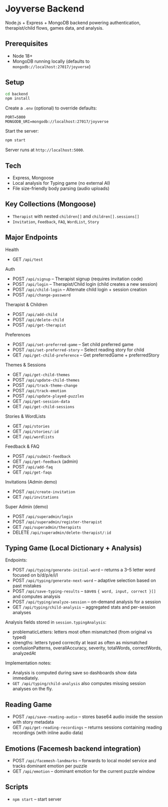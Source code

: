 # Joyverse Backend

Node.js + Express + MongoDB backend powering authentication, therapist/child flows, games data, and analysis.

## Prerequisites
- Node 18+
- MongoDB running locally (defaults to `mongodb://localhost:27017/joyverse`)

## Setup
```bash
cd backend
npm install
```

Create a `.env` (optional) to override defaults:
```
PORT=5000
MONGODB_URI=mongodb://localhost:27017/joyverse
```

Start the server:
```bash
npm start
```
Server runs at `http://localhost:5000`.

## Tech
- Express, Mongoose
- Local analysis for Typing game (no external AI)
- File size-friendly body parsing (audio uploads)

## Key Collections (Mongoose)
- `Therapist` with nested `children[]` and `children[].sessions[]`
- `Invitation`, `Feedback`, `FAQ`, `WordList`, `Story`

## Major Endpoints

Health
- GET `/api/test`

Auth
- POST `/api/signup` – Therapist signup (requires invitation code)
- POST `/api/login` – Therapist/Child login (child creates a new session)
- POST `/api/child-login` – Alternate child login + session creation
- POST `/api/change-password`

Therapist & Children
- POST `/api/add-child`
- POST `/api/delete-child`
- POST `/api/get-therapist`

Preferences
- POST `/api/set-preferred-game` – Set child preferred game
- POST `/api/set-preferred-story` – Select reading story for child
- GET `/api/get-child-preference` – Get preferredGame + preferredStory

Themes & Sessions
- GET `/api/get-child-themes`
- POST `/api/update-child-themes`
- POST `/api/track-theme-change`
- POST `/api/track-emotion`
- POST `/api/update-played-puzzles`
- GET `/api/get-session-data`
- GET `/api/get-child-sessions`

Stories & WordLists
- GET `/api/stories`
- GET `/api/stories/:id`
- GET `/api/wordlists`

Feedback & FAQ
- POST `/api/submit-feedback`
- GET `/api/get-feedback` (admin)
- POST `/api/add-faq`
- GET `/api/get-faqs`

Invitations (Admin demo)
- POST `/api/create-invitation`
- GET `/api/invitations`

Super Admin (demo)
- POST `/api/superadmin/login`
- POST `/api/superadmin/register-therapist`
- GET `/api/superadmin/therapists`
- DELETE `/api/superadmin/delete-therapist/:id`

## Typing Game (Local Dictionary + Analysis)
Endpoints:
- POST `/api/typing/generate-initial-word` – returns a 3–5 letter word focused on b/d/p/e/i/l
- POST `/api/typing/generate-next-word` – adaptive selection based on past mistakes
- POST `/api/save-typing-results` – saves `{ word, input, correct }[]` and computes analysis
- POST `/api/typing/analyze-session` – on-demand analysis for a session
- GET `/api/typing/child-analysis` – aggregated stats and per-session analyses

Analysis fields stored in `session.typingAnalysis`:
- problematicLetters: letters most often mismatched (from original vs typed)
- strengths: letters typed correctly at least as often as mismatched
- confusionPatterns, overallAccuracy, severity, totalWords, correctWords, analyzedAt

Implementation notes:
- Analysis is computed during save so dashboards show data immediately.
- `GET /api/typing/child-analysis` also computes missing session analyses on the fly.

## Reading Game
- POST `/api/save-reading-audio` – stores base64 audio inside the session with story metadata
- GET `/api/get-reading-recordings` – returns sessions containing reading recordings (with inline audio data)

## Emotions (Facemesh backend integration)
- POST `/api/facemesh-landmarks` – forwards to local model service and tracks dominant emotion per puzzle
- GET `/api/emotion` – dominant emotion for the current puzzle window

## Scripts
- `npm start` – start server

